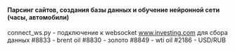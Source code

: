 #### Парсинг сайтов, создания базы данных и обучение нейронной сети (часы, автомобили)
connect_ws.py - подключение к websocket www.investing.com для сбора данных
#8833 - brent oil
#8830 - золото
#8849 - wti oil
#2186 - USD/RUB
